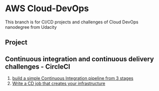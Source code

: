 # AWS Cloud-DevOps
This branch is for CI/CD projects and challenges of Cloud DevOps nanodegree from Udacity

## Project
  
  
## Continuous integration and continuous delivery challenges - CircleCI
  1. [build a simple Continuous Integration pipeline from 3 stages](./Create-a-CI-Pipeline/)
  2. [Write a CD job that creates your infrastructure](./Create-CD-Infrastructure-job/)